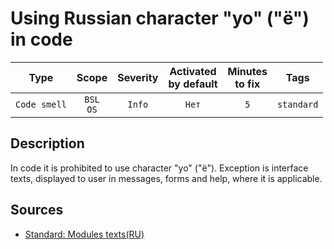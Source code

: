 # Using Russian character "yo" ("ё") in code

| Type | Scope | Severity | Activated<br/>by default | Minutes<br/>to fix | Tags |
| :-: | :-: | :-: | :-: | :-: | :-: |
| `Code smell` | `BSL`<br/>`OS` | `Info` | `Нет` | `5` | `standard` |

<!-- Блоки выше заполняются автоматически, не трогать -->
## Description

In code it is prohibited to use character "yo" ("ё").
Exception is interface texts, displayed to user in messages, forms and help, where it is applicable.

## Sources

* [Standard: Modules texts(RU)](https://its.1c.ru/db/v8std#content:456:hdoc)
